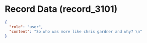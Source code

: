 # Record Data (record_3101)

```json
{
  "role": "user",
  "content": "So who was more like chris gardner and why? \n"
}
```
